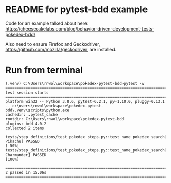 # README for pytest-bdd example

Code for an example talked about here: https://cheesecakelabs.com/blog/behavior-driven-development-tests-pokedex-bdd/ 

Also need to ensure Firefox and Geckodriver, https://github.com/mozilla/geckodriver, are installed.


# Run from terminal

```
(.venv) C:\Users\rnwol\workspace\pokedex-pytest-bdd>pytest -v
================================================================================================================= test session starts =================================================================================================================
platform win32 -- Python 3.8.6, pytest-6.2.1, py-1.10.0, pluggy-0.13.1 -- c:\users\rnwol\workspace\pokedex-pytest-bdd\.venv\scripts\python.exe
cachedir: .pytest_cache
rootdir: C:\Users\rnwol\workspace\pokedex-pytest-bdd
plugins: bdd-4.0.2
collected 2 items                                                                                                                                                                                                                                      

tests/step_definitions/test_pokedex_steps.py::test_name_pokedex_search[Pikachu-Pikachu] PASSED                                                                                                                                                   [ 50%]
tests/step_definitions/test_pokedex_steps.py::test_name_pokedex_search[Charmander-Charmander] PASSED                                                                                                                                             [100%]

================================================================================================================= 2 passed in 15.06s ==================================================================================================================
```